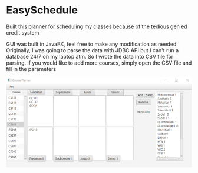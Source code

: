 # EasySchedule
Built this planner for scheduling my classes because of the tedious gen ed credit system

GUI was built in JavaFX, feel free to make any modification as needed.
Originally, I was going to parse the data with JDBC API but I can't run a database 24/7 on my laptop atm. So I wrote the data into CSV file for parsing. If you would like to add more courses, simply open the CSV file and fill in the parameters

![alt text](https://github.com/du00d/EasySchedule/blob/master/demo.png)
